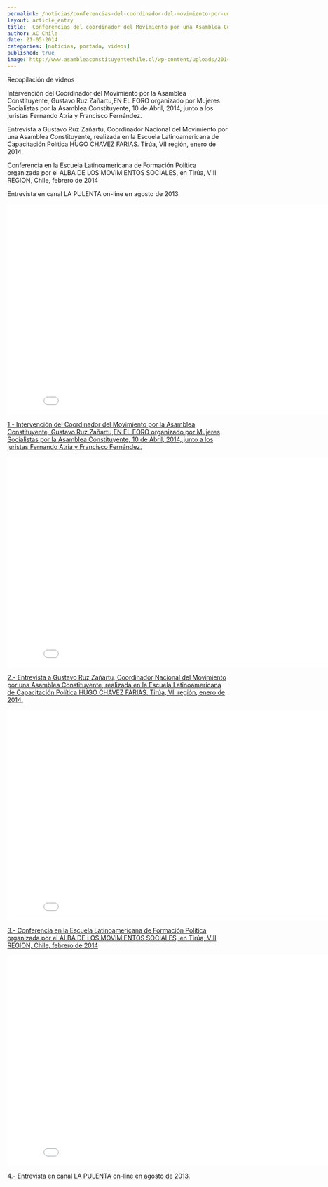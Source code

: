 ```yaml
---
permalink: /noticias/conferencias-del-coordinador-del-movimiento-por-una-asamblea-constituyente.html
layout: article_entry
title:  Conferencias del coordinador del Movimiento por una Asamblea Constituyente
author: AC Chile
date: 21-05-2014
categories: [noticias, portada, videos]
published: true
image: http://www.asambleaconstituyentechile.cl/wp-content/uploads/2014/05/RUZ-EN-ALBA-MOV-SOCIALES.png
---
```


Recopilación de videos 

Intervención del Coordinador del Movimiento por la Asamblea Constituyente, Gustavo Ruz Zañartu,EN EL FORO  organizado por Mujeres Socialistas por la Asamblea Constituyente, 10 de Abril, 2014,  junto a los juristas Fernando Atria y Francisco Fernández.

Entrevista a Gustavo Ruz Zañartu, Coordinador Nacional del Movimiento por una Asamblea Constituyente, realizada en la Escuela Latinoamericana de Capacitación Política HUGO CHAVEZ FARIAS. Tirúa, VII región, enero de 2014.

Conferencia en la Escuela Latinoamericana de Formación Política organizada por el ALBA DE LOS MOVIMIENTOS SOCIALES, en Tirúa, VIII REGION, Chile, febrero de 2014

Entrevista en canal LA PULENTA  on-line en agosto de 2013.

<div class="hidden-xs">
	<iframe width="853" height="480" src="//www.youtube-nocookie.com/embed/xrCiC9fsW6A" frameborder="0" allowfullscreen></iframe>
</div>

[1.- Intervención del Coordinador del Movimiento por la Asamblea Constituyente, Gustavo Ruz Zañartu,EN EL FORO  organizado por Mujeres Socialistas por la Asamblea Constituyente, 10 de Abril, 2014,  junto a los juristas Fernando Atria y Francisco Fernández.](http://www.youtube.com/watch?v=xrCiC9fsW6A)

<div class="hidden-xs">
	<iframe width="853" height="480" src="//www.youtube-nocookie.com/embed/nnaubJjtgvY" frameborder="0" allowfullscreen></iframe>
</div>

[2.- Entrevista a Gustavo Ruz Zañartu, Coordinador Nacional del Movimiento por una Asamblea Constituyente, realizada en la Escuela Latinoamericana de Capacitación Política HUGO CHAVEZ FARIAS. Tirúa, VII región, enero de 2014.](http://www.youtube.com/watch?v=nnaubJjtgvY)

<div class="hidden-xs">
	<iframe width="853" height="480" src="//www.youtube-nocookie.com/embed/PCKDflc8co0" frameborder="0" allowfullscreen></iframe>
</div>

[3.- Conferencia en la Escuela Latinoamericana de Formación Política organizada por el ALBA DE LOS MOVIMIENTOS SOCIALES, en Tirúa, VIII REGION, Chile, febrero de 2014](http://www.youtube.com/watch?v=PCKDflc8co0)

<div class="hidden-xs">
	<iframe width="853" height="480" src="//www.youtube-nocookie.com/embed/Y9-uMTs_uUo" frameborder="0" allowfullscreen></iframe>
</div>

[4.- Entrevista en canal LA PULENTA  on-line en agosto de 2013.](http://www.youtube.com/watch?v=Y9-uMTs_uUo)